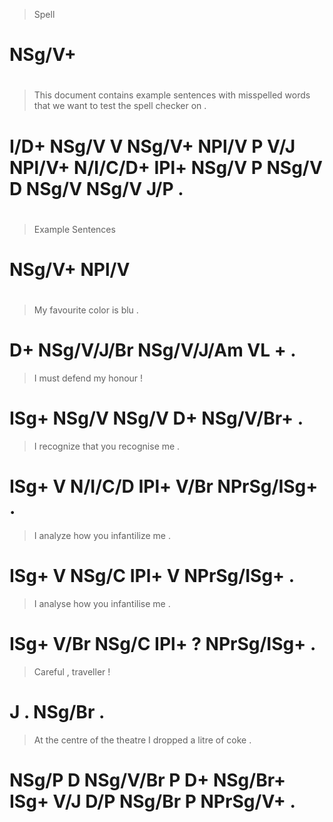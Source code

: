 > Spell
# NSg/V+
>
#
> This document contains example sentences with misspelled words  that     we   want  to test  the spell checker on  .
# I/D+ NSg/V    V        NSg/V+  NPl/V     P    V/J        NPl/V+ N/I/C/D+ IPl+ NSg/V P  NSg/V D   NSg/V NSg/V   J/P .
>
#
> Example Sentences
# NSg/V+  NPl/V
>
#
> My favourite  color      is blu .
# D+ NSg/V/J/Br NSg/V/J/Am VL +   .
> I    must  defend my honour    !
# ISg+ NSg/V NSg/V  D+ NSg/V/Br+ .
> I    recognize that    you  recognise me         .
# ISg+ V         N/I/C/D IPl+ V/Br      NPrSg/ISg+ .
> I    analyze how   you  infantilize me         .
# ISg+ V       NSg/C IPl+ V           NPrSg/ISg+ .
> I    analyse how   you  infantilise me         .
# ISg+ V/Br    NSg/C IPl+ ?           NPrSg/ISg+ .
> Careful , traveller !
# J       . NSg/Br    .
> At    the centre   of the theatre I    dropped a   litre  of coke     .
# NSg/P D   NSg/V/Br P  D+  NSg/Br+ ISg+ V/J     D/P NSg/Br P  NPrSg/V+ .
